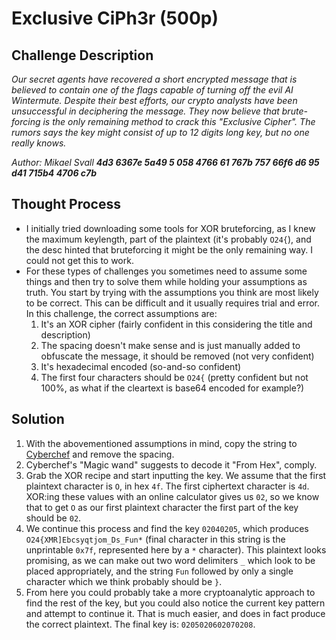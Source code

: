 # Exclusive CiPh3r (500p)
## Challenge Description  

<em> Our secret agents have recovered a short encrypted message that is believed to contain one of the flags capable of turning off the evil AI Wintermute. Despite their best efforts, our crypto analysts have been unsuccessful in deciphering the message. They now believe that brute-forcing is the only remaining method to crack this "Exclusive Cipher". The rumors says the key might consist of up to 12 digits long key, but no one really knows.

Author: Mikael Svall
**4d3 6367e 5a49 5 058 4766 61 767b 757 66f6 d6 95 d41 715b4 4706 c7b** </em>

## Thought Process
- I initially tried downloading some tools for XOR bruteforcing, as I knew the maximum keylength, part of the plaintext (it's probably `O24{`), and the desc hinted that bruteforcing it might be the only remaining way. I could not get this to work.
- For these types of challenges you sometimes need to assume some things and then try to solve them while holding your assumptions as truth. You start by trying with the assumptions you think are most likely to be correct. This can be difficult and it usually requires trial and error. In this challenge, the correct assumptions are:
	1. It's an XOR cipher (fairly confident in this considering the title and description)
	2. The spacing doesn't make sense and is just manually added to obfuscate the message, it should be removed (not very confident)
	3. It's hexadecimal encoded (so-and-so confident)
	4. The first four characters should be `O24{` (pretty confident but not 100%, as what if the cleartext is base64 encoded for example?)

## Solution
1. With the abovementioned assumptions in mind, copy the string to [Cyberchef](https://gchq.github.io/CyberChef/) and remove the spacing.
2. Cyberchef's "Magic wand" suggests to decode it "From Hex", comply.
3. Grab the XOR recipe and start inputting the key. We assume that the first plaintext character is `O`, in hex `4f`. The first ciphertext character is `4d`. XOR:ing these values with an online calculator gives us `02`, so we know that to get `O` as our first plaintext character the first part of the key should be `02`.
4. We continue this process and find the key `02040205`, which produces `O24{XMR]Ebcsyqtjom_Ds_Fun*` (final character in this string is the unprintable `0x7f`, represented here by a `*` character). This plaintext looks promising, as we can make out two word delimiters `_` which look to be placed appropriately, and the string `Fun` followed by only a single character which we think probably should be `}`.
5. From here you could probably take a more cryptoanalytic approach to find the rest of the key, but you could also notice the current key pattern and attempt to continue it. That is much easier, and does in fact produce the correct plaintext. The final key is: `0205020602070208`.
